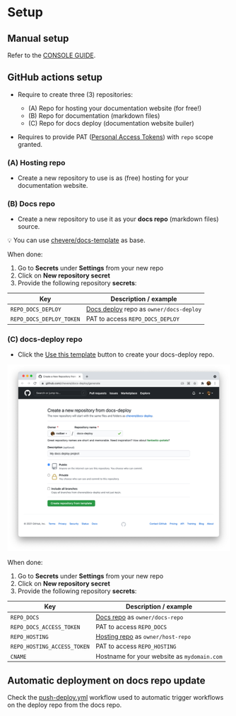 # Setup

## Manual setup

Refer to the [CONSOLE GUIDE](guides/console/SETUP.md).

## GitHub actions setup

* Require to create three (3) repositories:
  * (A) Repo for hosting your documentation website (for free!)
  * (B) Repo for documentation (markdown files)
  * (C) Repo for docs deploy (documentation website builer)

* Requires to provide PAT ([Personal Access Tokens](https://docs.github.com/en/authentication/keeping-your-account-and-data-secure/creating-a-personal-access-token)) with `repo` scope granted.

### (A) Hosting repo

* Create a new repository to use is as (free) hosting for your documentation website.

### (B) Docs repo

* Create a new repository to use it as your **docs repo** (markdown files) source.

💡 You can use [chevere/docs-template](https://github.com/chevere/docs-template) as base.

When done:

1. Go to **Secrets** under **Settings** from your new repo
2. Click on **New repository secret**
3. Provide the following repository **secrets**:

| Key                      | Description / example                                          |
| ------------------------ | -------------------------------------------------------------- |
| `REPO_DOCS_DEPLOY`       | [Docs deploy](#c-docs-deploy-repo) repo as `owner/docs-deploy` |
| `REPO_DOCS_DEPLOY_TOKEN` | PAT to access `REPO_DOCS_DEPLOY`                               |

### (C) docs-deploy repo

* Click the [Use this template](https://github.com/chevere/docs-deploy/generate) button to create your docs-deploy repo.

![Create repo](guides/create-repo-template.png)

When done:

1. Go to **Secrets** under **Settings** from your new repo
2. Click on **New repository secret**
3. Provide the following repository **secrets**:

| Key                         | Description / example                                |
| --------------------------- | ---------------------------------------------------- |
| `REPO_DOCS`                 | [Docs repo](#b-docs-repo) as `owner/docs-repo`       |
| `REPO_DOCS_ACCESS_TOKEN`    | PAT to access `REPO_DOCS`                            |
| `REPO_HOSTING`              | [Hosting repo](#a-hosting-repo) as `owner/host-repo` |
| `REPO_HOSTING_ACCESS_TOKEN` | PAT to access `REPO_HOSTING`                         |
| `CNAME`                     | Hostname for your website as `mydomain.com`          |

## Automatic deployment on docs repo update

Check the [push-deploy.yml](https://github.com/chevere/docs-template/blob/main/.github/workflows/push-deploy.yml) workflow used to automatic trigger workflows on the deploy repo from the docs repo.
